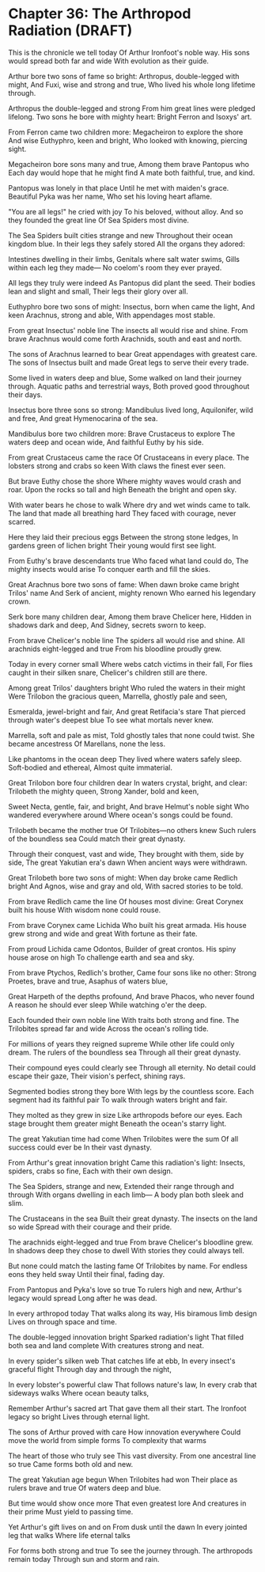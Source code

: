 # Chapter 36: The Arthropod Radiation (DRAFT)

This is the chronicle we tell today
Of Arthur Ironfoot's noble way.
His sons would spread both far and wide
With evolution as their guide.

Arthur bore two sons of fame so bright:
Arthropus, double-legged with might,
And Fuxi, wise and strong and true,
Who lived his whole long lifetime through.

Arthropus the double-legged and strong
From him great lines were pledged lifelong.
Two sons he bore with mighty heart:
Bright Ferron and Isoxys' art.

From Ferron came two children more:
Megacheiron to explore the shore
And wise Euthyphro, keen and bright,
Who looked with knowing, piercing sight.

Megacheiron bore sons many and true,
Among them brave Pantopus who
Each day would hope that he might find
A mate both faithful, true, and kind.

Pantopus was lonely in that place
Until he met with maiden's grace.
Beautiful Pyka was her name,
Who set his loving heart aflame.

"You are all legs!" he cried with joy
To his beloved, without alloy.
And so they founded the great line
Of Sea Spiders most divine.

The Sea Spiders built cities strange and new
Throughout their ocean kingdom blue.
In their legs they safely stored
All the organs they adored:

Intestines dwelling in their limbs,
Genitals where salt water swims,
Gills within each leg they made—
No coelom's room they ever prayed.

All legs they truly were indeed
As Pantopus did plant the seed.
Their bodies lean and slight and small,
Their legs their glory over all.

Euthyphro bore two sons of might:
Insectus, born when came the light,
And keen Arachnus, strong and able,
With appendages most stable.

From great Insectus' noble line
The insects all would rise and shine.
From brave Arachnus would come forth
Arachnids, south and east and north.

The sons of Arachnus learned to bear
Great appendages with greatest care.
The sons of Insectus built and made
Great legs to serve their every trade.

Some lived in waters deep and blue,
Some walked on land their journey through.
Aquatic paths and terrestrial ways,
Both proved good throughout their days.

Insectus bore three sons so strong:
Mandibulus lived long,
Aquilonifer, wild and free,
And great Hymenocarina of the sea.

Mandibulus bore two children more:
Brave Crustaceus to explore
The waters deep and ocean wide,
And faithful Euthy by his side.

From great Crustaceus came the race
Of Crustaceans in every place.
The lobsters strong and crabs so keen
With claws the finest ever seen.

But brave Euthy chose the shore
Where mighty waves would crash and roar.
Upon the rocks so tall and high
Beneath the bright and open sky.

With water bears he chose to walk
Where dry and wet winds came to talk.
The land that made all breathing hard
They faced with courage, never scarred.

Here they laid their precious eggs
Between the strong stone ledges,
In gardens green of lichen bright
Their young would first see light.

From Euthy's brave descendants true
Who faced what land could do,
The mighty insects would arise
To conquer earth and fill the skies.

Great Arachnus bore two sons of fame:
When dawn broke came bright Trilos' name
And Serk of ancient, mighty renown
Who earned his legendary crown.

Serk bore many children dear,
Among them brave Chelicer here,
Hidden in shadows dark and deep,
And Sidney, secrets sworn to keep.

From brave Chelicer's noble line
The spiders all would rise and shine.
All arachnids eight-legged and true
From his bloodline proudly grew.

Today in every corner small
Where webs catch victims in their fall,
For flies caught in their silken snare,
Chelicer's children still are there.

Among great Trilos' daughters bright
Who ruled the waters in their might
Were Trilobon the gracious queen,
Marrella, ghostly pale and seen,

Esmeralda, jewel-bright and fair,
And great Retifacia's stare
That pierced through water's deepest blue
To see what mortals never knew.

Marrella, soft and pale as mist,
Told ghostly tales that none could twist.
She became ancestress
Of Marellans, none the less.

Like phantoms in the ocean deep
They lived where waters safely sleep.
Soft-bodied and ethereal,
Almost quite immaterial.

Great Trilobon bore four children dear
In waters crystal, bright, and clear:
Trilobeth the mighty queen,
Strong Xander, bold and keen,

Sweet Necta, gentle, fair, and bright,
And brave Helmut's noble sight
Who wandered everywhere around
Where ocean's songs could be found.

Trilobeth became the mother true
Of Trilobites—no others knew
Such rulers of the boundless sea
Could match their great dynasty.

Through their conquest, vast and wide,
They brought with them, side by side,
The great Yakutian era's dawn
When ancient ways were withdrawn.

Great Trilobeth bore two sons of might:
When day broke came Redlich bright
And Agnos, wise and gray and old,
With sacred stories to be told.

From brave Redlich came the line
Of houses most divine:
Great Corynex built his house
With wisdom none could rouse.

From brave Corynex came Lichida
Who built his great armada.
His house grew strong and wide and great
With fortune as their fate.

From proud Lichida came Odontos,
Builder of great crontos.
His spiny house arose on high
To challenge earth and sea and sky.

From brave Ptychos, Redlich's brother,
Came four sons like no other:
Strong Proetes, brave and true,
Asaphus of waters blue,

Great Harpeth of the depths profound,
And brave Phacos, who never found
A reason he should ever sleep
While watching o'er the deep.

Each founded their own noble line
With traits both strong and fine.
The Trilobites spread far and wide
Across the ocean's rolling tide.

For millions of years they reigned supreme
While other life could only dream.
The rulers of the boundless sea
Through all their great dynasty.

Their compound eyes could clearly see
Through all eternity.
No detail could escape their gaze,
Their vision's perfect, shining rays.

Segmented bodies strong they bore
With legs by the countless score.
Each segment had its faithful pair
To walk through waters bright and fair.

They molted as they grew in size
Like arthropods before our eyes.
Each stage brought them greater might
Beneath the ocean's starry light.

The great Yakutian time had come
When Trilobites were the sum
Of all success could ever be
In their vast dynasty.

From Arthur's great innovation bright
Came this radiation's light:
Insects, spiders, crabs so fine,
Each with their own design.

The Sea Spiders, strange and new,
Extended their range through and through
With organs dwelling in each limb—
A body plan both sleek and slim.

The Crustaceans in the sea
Built their great dynasty.
The insects on the land so wide
Spread with their courage and their pride.

The arachnids eight-legged and true
From brave Chelicer's bloodline grew.
In shadows deep they chose to dwell
With stories they could always tell.

But none could match the lasting fame
Of Trilobites by name.
For endless eons they held sway
Until their final, fading day.

From Pantopus and Pyka's love so true
To rulers high and new,
Arthur's legacy would spread
Long after he was dead.

In every arthropod today
That walks along its way,
His biramous limb design
Lives on through space and time.

The double-legged innovation bright
Sparked radiation's light
That filled both sea and land complete
With creatures strong and neat.

In every spider's silken web
That catches life at ebb,
In every insect's graceful flight
Through day and through the night,

In every lobster's powerful claw
That follows nature's law,
In every crab that sideways walks
Where ocean beauty talks,

Remember Arthur's sacred art
That gave them all their start.
The Ironfoot legacy so bright
Lives through eternal light.

The sons of Arthur proved with care
How innovation everywhere
Could move the world from simple forms
To complexity that warms

The heart of those who truly see
This vast diversity.
From one ancestral line so true
Came forms both old and new.

The great Yakutian age begun
When Trilobites had won
Their place as rulers brave and true
Of waters deep and blue.

But time would show once more
That even greatest lore
And creatures in their prime
Must yield to passing time.

Yet Arthur's gift lives on and on
From dusk until the dawn
In every jointed leg that walks
Where life eternal talks

For forms both strong and true
To see the journey through.
The arthropods remain today
Through sun and storm and rain.